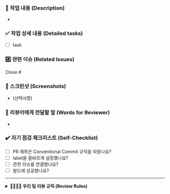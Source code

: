 ### 🎨 작업 내용 (Description)

-

### ✅ 작업 상세 내용 (Detailed tasks)

- [ ] task

### #️⃣ 관련 이슈 (Related Issues)

Close #

### 📸 스크린샷 (Screenshots)

- (선택사항)

### 📢 리뷰어에게 전달할 말 (Words for Reviewer)

-

### ✔️ 자기 점검 체크리스트 (Self-Checklist)

- [ ] PR 제목은 Conventional Commit 규칙을 따랐나요?
- [ ] label을 올바르게 설정했나요?
- [ ] 관련 이슈를 연결했나요?
- [ ] 빌드에 성공했나요?

---

<details>
<summary><strong>👨‍👩‍👧‍👦 우리 팀 리뷰 규칙 (Review Rules)</strong></summary>

코드 리뷰는 `Pn`룰에 따라 작성해주세요. Reviewer가 남기는 피드백의 중요도를 표현하기 위한 규칙입니다.

- **P1: 🙏 꼭 반영해주세요 (Request Changes)**
  - 수정하지 않으면 이슈가 발생할 수 있거나, 중대한 약속(컨벤션)을 위반하는 경우
- **P2: 💡 적극적으로 고려해주세요 (Comment)**
  - 더 좋은 방법이 있거나, 코드 개선에 도움이 되는 제안
- **P3: 💬 참고만 해주세요 (Chore)**
  - 이런 방법도 있다는 것을 알리는 사소한 의견이나 잡담
  </details>
